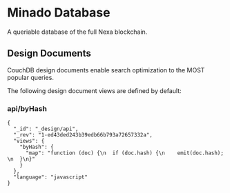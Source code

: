 # Minado Database

A queriable database of the full Nexa blockchain.

## Design Documents

CouchDB design documents enable search optimization to the MOST popular queries.

The following design document views are defined by default:

### api/byHash

```
{
  "_id": "_design/api",
  "_rev": "1-ed43ded243b39edb66b793a72657332a",
  "views": {
    "byHash": {
      "map": "function (doc) {\n  if (doc.hash) {\n    emit(doc.hash);  \n  }\n}"
    }
  },
  "language": "javascript"
}
```
